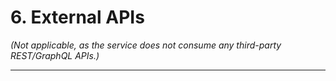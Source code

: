 # **6\. External APIs**

*(Not applicable, as the service does not consume any third-party REST/GraphQL APIs.)*

---

